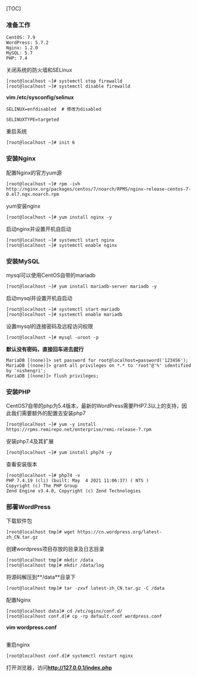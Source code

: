 [TOC]

### 准备工作
```Shell
CentOS: 7.9
WordPress: 5.7.2
Nginx: 1.2.0
MySQL: 5.7
PHP: 7.4
```

关闭系统的防火墙和SELinux
```Shell
[root@localhost ~]# systemctl stop firewalld
[root@localhost ~]# systemctl disable firewalld
```

**vim /etc/sysconfig/selinux**
```Shell
SELINUX=enfdisabled  # 修改为disabled

SELINUXTYPE=targeted
```
重启系统
```Shell
[root@localhost ~]# init 6
```

### 安装Nginx

配置Nginx的官方yum源
```Shell
[root@localhost ~]# rpm -ivh http://nginx.org/packages/centos/7/noarch/RPMS/nginx-release-centos-7-0.el7.ngx.noarch.rpm
```

yum安装nginx
```Shell
[root@localhost ~]# yum install nginx -y
```

启动nginx并设置开机自启动
```Shell
[root@localhost ~]# systemctl start nginx
[root@localhost ~]# systemctl enable nginx
```

### 安装MySQL

mysql可以使用CentOS自带的mariadb
```Shell
[root@localhost ~]# yum install mariadb-server mariadb -y
```

启动mysql并设置开机自启动
```Shell
[root@localhost ~]# systemctl start mariadb
[root@localhost ~]# systemctl enable mariadb
```

设置mysql的连接密码及远程访问权限
```Shell
[root@localhost ~]# mysql -uroot -p
```
**默认没有密码，直接回车进去就行**
```Shell
MariaDB [(none)]> set password for root@localhost=password('123456');
MariaDB [(none)]> grant all privileges on *.* to 'root'@'%' identified by 'nishengri';
MariaDB [(none)]> flush privileges;
```

### 安装PHP

CentOS7自带的php为5.4版本，最新的WordPress需要PHP7.3以上的支持，因此我们需要额外的配置去安装php7
```Shell
[root@localhost ~]# yum -y install https://rpms.remirepo.net/enterprise/remi-release-7.rpm
```

安装php7.4及其扩展
```Shell
[root@localhost ~]# yum install php74 -y
```

查看安装版本
```Shell
[root@localhost ~]# php74 -v
PHP 7.4.19 (cli) (built: May  4 2021 11:06:37) ( NTS )
Copyright (c) The PHP Group
Zend Engine v3.4.0, Copyright (c) Zend Technologies
```

### 部署WordPress

下载软件包
```Shell
[root@localhost tmp]# wget https://cn.wordpress.org/latest-zh_CN.tar.gz
```

创建wordpress项目存放的目录及日志目录
```Shell
[root@localhost tmp]# mkdir /data
[root@localhost tmp]# mkdir /data/log
```

将源码解压到**/data**目录下
```Shell
[root@localhost tmp]# tar -zxvf latest-zh_CN.tar.gz -C /data
```

配置Nginx
```Shell
[root@localhost data]# cd /etc/nginx/conf.d/
[root@localhost conf.d]# cp -rp default.conf wordpress.conf
```

**vim wordpress.conf**
```Shell

```

重启nginx
```Shell
[root@localhost conf.d]# systemctl restart nginx
```

打开浏览器，访问**http://127.0.0.1/index.php**